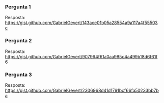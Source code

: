 ### Pergunta 1

Resposta: https://gist.github.com/GabrielGevert/143ace01b05a28554a9a117a4f55503c

### Pergunta 2

Resposta: https://gist.github.com/GabrielGevert/907964f61a0aa985c4a499b18d6f61f6

### Pergunta 3

Resposta: https://gist.github.com/GabrielGevert/2306968d41d1791bcf66fa50233bb7ba